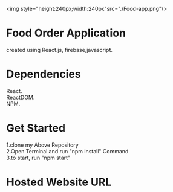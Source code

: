 <img style="height:240px;width:240px"src="./Food-app.png"/>
# Food Order Application
created using React.js, firebase,javascript.
# Dependencies
React.</br>ReactDOM.</br>NPM.
# Get Started
1.clone my Above Repository</br>
2.Open Terminal and run "npm install" Command</br>
3.to start, run "npm start"
# Hosted Website URL
